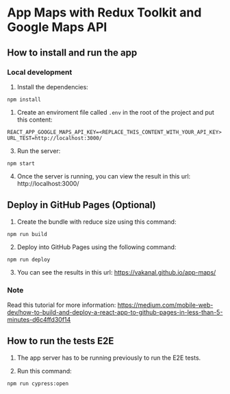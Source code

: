 # App Maps with Redux Toolkit and Google Maps API

## How to install and run the app

### Local development

1. Install the dependencies:
```
npm install
```
1. Create an enviroment file called `.env` in the root of the project and put this content:
```
REACT_APP_GOOGLE_MAPS_API_KEY=<REPLACE_THIS_CONTENT_WITH_YOUR_API_KEY>
URL_TEST=http://localhost:3000/
```
3. Run the server:
```
npm start
```
4. Once the server is running, you can view the result in this url: http://localhost:3000/

## Deploy in GitHub Pages (Optional)

1. Create the bundle with reduce size using this command:
```
npm run build
```
2. Deploy into GitHub Pages using the following command:
```
npm run deploy
```
3. You can see the results in this url: https://vakanal.github.io/app-maps/

### Note
Read this tutorial for more information:
https://medium.com/mobile-web-dev/how-to-build-and-deploy-a-react-app-to-github-pages-in-less-than-5-minutes-d6c4ffd30f14

## How to run the tests E2E

1. The app server has to be running previously to run the E2E tests.

2. Run this command:
```
npm run cypress:open
```
